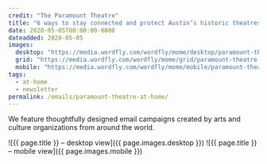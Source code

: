 ```yaml
---
credit: "The Paramount Theatre"
title: "6 ways to stay connected and protect Austin’s historic theatres"
date: 2020-05-05T00:00:00-0800
dateadded: 2020-05-05
images:
  desktop: "https://media.wordfly.com/wordfly/mome/desktop/paramount-theatre-at-home.jpg"
  grid: "https://media.wordfly.com/wordfly/mome/grid/paramount-theatre-at-home.jpg"
  mobile: "https://media.wordfly.com/wordfly/mome/mobile/paramount-theatre-at-home.jpg"
tags:
  - at-home
  - newsletter
permalink: /emails/paramount-theatre-at-home/
---
```

We feature thoughtfully designed email campaigns created by arts and culture organizations from around the world.

![{{ page.title }} – desktop view]({{ page.images.desktop }})
![{{ page.title }} – mobile view]({{ page.images.mobile }})
